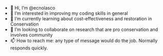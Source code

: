 - 👋 Hi, I’m @ecnolasco
- 👀 I’m interested in improving my coding skills in general
- 🌱 I’m currently learning about cost-effectiveness and restoration in Conservation
- 💞️ I’m looking to collaborate on research that are pro conservation and involves community
- 📫 How to reach me: any type of message would do the job. Normally responds quickly.

<!---
ecnolasco/ecnolasco is a ✨ special ✨ repository because its `README.md` (this file) appears on your GitHub profile.
You can click the Preview link to take a look at your changes.
--->
